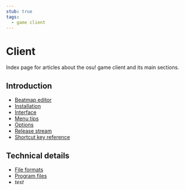 ```yaml
---
stub: true
tags:
  - game client
---
```


# Client

<!-- TODO: this could make for a good introductory page -->

Index page for articles about the osu! game client and its main sections.

## Introduction

- [Beatmap editor](Beatmap_editor)
- [Installation](Installation)
- [Interface](Interface)
- [Menu tips](Menu_tips)
- [Options](Options)
- [Release stream](Release_stream)
- [Shortcut key reference](Keyboard_shortcuts)

## Technical details

- [File formats](File_formats)
- [Program files](Program_files)
- *test*
